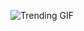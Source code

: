 ![Trending GIF](https://media1.giphy.com/media/v1.Y2lkPThiYjIxNzcyMnlnbGJ6M2RsMWYzYWR2ZGJvNnA4OHV3bGx2ODJjYWo2cHRzNjJ0MCZlcD12MV9naWZzX3NlYXJjaCZjdD1n/rplvK3z0IzLqBxVJWk/giphy.gif)
